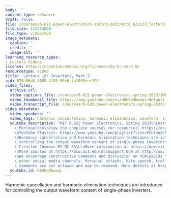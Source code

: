 ```yaml
---
body: ''
content_type: resource
draft: false
file: /courses/6-622-power-electronics-spring-2023/mit6_622s23_lecture_18_360p_16_9.mp4
file_size: 112253889
file_type: video/mp4
image_metadata:
  caption: ''
  credit: ''
  image-alt: ''
learning_resource_types:
- Lecture Videos
license: https://creativecommons.org/licenses/by-nc-sa/4.0/
resourcetype: Video
title: 'Lecture 18: Inverters, Part 2'
uid: 876a56d4-f685-4f53-86c6-fa1053eec199
video_files:
  archive_url: ''
  video_captions_file: /courses/6-622-power-electronics-spring-2023/1WLAvEBvPWMhfwiDRRqqroqYOSfR0CaZu_transcript.webvtt
  video_thumbnail_file: https://img.youtube.com/vi/H8U0a9bwxqc/default.jpg
  video_transcript_file: /courses/6-622-power-electronics-spring-2023/1WLAvEBvPWMhfwiDRRqqroqYOSfR0CaZu_transcript.pdf
video_metadata:
  video_speakers: ''
  video_tags: harmonic cancellation, harmonic elimination, waveform, time shift, 6-622-power-electronics-spring-2023
  youtube_description: "MIT 6.622 Power Electronics, Spring 2023\nInstructor: David\
    \ Perreault\n\nView the complete course\_(or resource): https://ocw.mit.edu/courses/6-622-power-electronics-spring-2023/\L\
    \nYouTube Playlist: https://www.youtube.com/playlist?list=PLUl4u3cNGP62UTc77mJoubhDELSC8lfR0\n\
    \nHarmonic cancellation and harmonic elimination techniques are introduced for\
    \ controlling the output waveform content of single-phase inverters.\n\nLicense:\
    \ Creative Commons BY-NC-SA\L\nMore information at https://ocw.mit.edu/terms\L\
    \nMore courses at https://ocw.mit.edu\n\nSupport OCW at http://ow.ly/a1If50zVRlQ\n\
    \nWe encourage constructive comments and discussion on OCW\u2019s YouTube and\
    \ other social media channels. Personal attacks, hate speech, trolling, and inappropriate\
    \ comments are not allowed and may be removed. More details at https://ocw.mit.edu/comments.\n"
  youtube_id: H8U0a9bwxqc
---
```

Harmonic cancellation and harmonic elimination techniques are introduced for controlling the output waveform content of single-phase inverters.